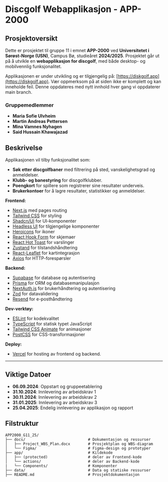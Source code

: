 # Discgolf Webapplikasjon - APP-2000

## Prosjektoversikt

Dette er prosjektet til gruppe 11 i emnet **APP-2000** ved **Universitetet i Sørøst-Norge (USN)**, Campus Bø, studieåret **2024/2025**. Prosjektet går ut på å utvikle en **webapplikasjon for discgolf**, med både desktop- og mobilvennlig funksjonalitet.

Applikasjonen er under utvikling og er tilgjengelig på: [https://diskgolf.app](https://diskgolf.app). Vær oppmerksom på at siden ikke er komplett og kan inneholde feil. Denne oppdateres med nytt innhold hver gang vi oppdaterer main branch.

### Gruppemedlemmer
- **Maria Sofie Ulvheim**
- **Martin Andreas Pettersen**
- **Mina Vamnes Nyhagen**
- **Said Hussain Khawajazad**

## Beskrivelse

Applikasjonen vil tilby funksjonalitet som:
- **Søk etter discgolfbaner** med filtrering på sted, vanskelighetsgrad og anmeldelser.
- **Klubb- og banestyring** for discgolfklubber.
- **Poengkort** for spillere som registrerer sine resultater underveis.
- **Brukerkontoer** for å lagre resultater, statistikker og anmeldelser.

**Frontend:**
- [Next.js](https://nextjs.org/) med pages routing
- [Tailwind CSS](https://tailwindcss.com/) for styling
- [Shadcn/UI](https://shadcn.dev/) for UI-komponenter
- [Headless UI](https://headlessui.dev/) for tilgjengelige komponenter
- [Heroicons](https://heroicons.com/) for ikoner
- [React Hook Form](https://react-hook-form.com/) for skjemaer
- [React Hot Toast](https://react-hot-toast.com/) for varslinger
- [Zustand](https://github.com/pmndrs/zustand) for tilstandshåndtering
- [React-Leaflet](https://react-leaflet.js.org/) for kartintegrasjon
- [Axios](https://axios-http.com/) for HTTP-forespørsler

**Backend:**
- [Supabase](https://supabase.com/) for database og autentisering
- [Prisma](https://www.prisma.io/) for ORM og databasemanipulasjon
- [NextAuth.js](https://next-auth.js.org/) for brukerhåndtering og autentisering
- [Zod](https://zod.dev/) for datavalidering
- [Resend](https://resend.com/) for e-posthåndtering

**Dev-verktøy:**
- [ESLint](https://eslint.org/) for kodekvalitet
- [TypeScript](https://www.typescriptlang.org/) for statisk typet JavaScript
- [Tailwind CSS Animate](https://github.com/tailwindlabs/tailwindcss-animate) for animasjoner
- [PostCSS](https://postcss.org/) for CSS-transformasjoner

**Deploy:**
- [Vercel](https://vercel.com/) for hosting av frontend og backend.

---

## Viktige Datoer

- **06.09.2024**: Oppstart og gruppeetablering
- **31.10.2024**: Innlevering av arbeidskrav 1
- **30.11.2024**: Innlevering av arbeidskrav 2
- **31.01.2025**: Innlevering av arbeidskrav 3
- **25.04.2025**: Endelig innlevering av applikasjon og rapport

## Filstruktur
```plaintext
APP2000_G11_25/
├── docs/                            # Dokumentasjon og ressurser
│   ├── Project_WBS_Plan.docx        # Prosjektplan og WBS-diagram
│   └── Figma/                       # Figma-design og prototyper
├── app/                             # Kildekode
│   ├── (protected)                  # deler av Frontend-kode
│   └── actions/                     # deler av Backend-kode
|   └── Components/                  # Komponenter
├── data/                            # Data og statiske ressurser
├── README.md                        # Prosjektdokumentasjon
